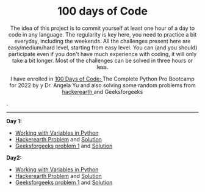 <h1 align="center"> 100 days of Code </h1>
<p align="center">The idea of this project is to commit yourself at least one hour of a day to code in any language. The regularity is key here, you need to practice a bit everyday, including the weekends. All the challenges present here are easy/medium/hard level, starting from easy level. You can (and you should) participate even if you don't have much experience with coding, it will only take a bit longer. Most of the challenges can be solved in three hours or less. </p>
<p align ="center"> I have enrolled in <a href ="https://www.udemy.com/course/100-days-of-code/"> 100 Days of Code: </a>The Complete Python Pro Bootcamp for 2022 by y Dr. Angela Yu and also solving some random problems from
  <a href="https://www.hackerearth.com/practice/"> hackerearth </a> and Geeksforgeeks </p>.

---

<b>Day 1:</b> 


* [Working with Variables in Python](https://github.com/shrutisaxena51/100daysofcode/tree/main/Day1)
* [Hackerearth Problem](https://www.hackerearth.com/practice/basic-programming/input-output/basics-of-input-output/practice-problems/algorithm/modify-the-string/) and [Solution](https://github.com/shrutisaxena51/100daysofcode/tree/main/Day1)
* [Geeksforgeeks problem 1](https://practice.geeksforgeeks.org/courses/30-days-of-code) and  [Solution](https://github.com/shrutisaxena51/100daysofcode/tree/main/Day1)

<b>Day2:</b>


* [Working with Variables in Python](https://github.com/shrutisaxena51/100daysofcode/tree/main/Day2)
* [Hackerearth Problem](https://www.hackerearth.com/practice/basic-programming/input-output/basics-of-input-output/practice-problems/algorithm/divisible-or-not-81b86ad7/) and [Solution](https://github.com/shrutisaxena51/100daysofcode/tree/main/Day2)
* [Geeksforgeeks problem 1](https://practice.geeksforgeeks.org/courses/30-days-of-code) and  [Solution](https://github.com/shrutisaxena51/100daysofcode/tree/main/Day2)
